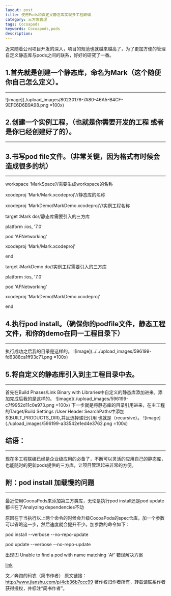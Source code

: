 ```yaml
---
layout: post
title: 使用Pods和自定义静态库实现多工程联编
category: 三方库管理
tags: Cocoapods
keywords: Cocoapods,pods
description:
---
```




近来随着公司项目开发的深入，项目的规范也就越来越高了，为了更加方便的管理自定义静态库与pods之间的联系，好好的研究了一番。

##  1.首先就是创建一个静态库，命名为Mark（这个随便你自己怎么定义）。
---
![image](./upload_images/80230176-7A80-46A5-B4CF-9EFE6D6B9A98.png =100x)

##  2.创建一个实例工程，（也就是你需要开发的工程 或者是你已经创建好了的）。
---

##  3.书写pod file文件。（非常关键，因为格式有时候会造成很多的坑）
---

workspace ‘MarkSpace’//需要生成workspace的名称

xcodeproj ‘Mark/Mark.xcodeproj'//静态库的名称

xcodeproj ‘MarkDemo/MarkDemo.xcodeproj'//实例工程名称

target :Mark do//静态库需要引入的三方库

platform :ios, '7.0'

pod 'AFNetworking'

xcodeproj ‘Mark/Mark.xcodeproj'

end

target :MarkDemo do//实例工程需要引入的三方库

platform :ios, '7.0'

pod 'AFNetworking'

xcodeproj ‘MarkDemo/MarkDemo.xcodeproj'

end

##  4.执行pod install。（确保你的podfile文件，静态工程文件，和你的demo在同一工程目录下）
---

执行成功之后我的目录是这样的。
![image](../../upload_images/596199-fd6388ca1ff93c71.png =100x)

##  5.将自定义的静态库引入到主工程目录中去。
---

首先在Build Phases/Link Binary with Libraries中自定义的静态库添加进来。添加完成后我的是这样的。
![image](./upload_images/596199-c7f9952d11c0e973.png =100x)
下一步就是将静态库的目录引用进来，在主工程的Target/Build Settings /User Header SearchPaths中添加$(BUILT_PRODUCTS_DIR),并且选择递归引用 也就是（recursive）。
![image](./upload_images/596199-a33542e1ed4e3762.png =100x)

##  结语：
---

现在多工程联编已经是企业级应用的必备了，不断可以灵活的应用自己的静态库，也能随时的更新pods提供的三方库，让项目管理起来非常的方便。

##  附：pod install 加载慢的问题
---

最近使用CocoaPods来添加第三方类库，无论是执行pod install还是pod update都卡在了Analyzing dependencies不动

原因在于当执行以上两个命令的时候会升级CocoaPods的spec仓库，加一个参数可以省略这一步，然后速度就会提升不少。加参数的命令如下：

pod install --verbose --no-repo-update

pod update --verbose --no-repo-update



出现[!] Unable to find a pod with name matching `Af' 错误解决方案

[link](http://stackoverflow.com/questions/21342574/cocoapods-error-to-install-search-pods)

文／奔跑的码农（简书作者）
原文链接：http://www.jianshu.com/p/4cb36b7ccc99
著作权归作者所有，转载请联系作者获得授权，并标注“简书作者”。
